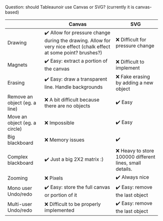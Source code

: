 Question: should Tableaunoir use Canvas or SVG? (currently it is canvas-based)

|   | Canvas | SVG |
|---|--------|-----|
| Drawing | :heavy_check_mark: Allow for pressure change during the drawing. Allow for very nice effect (chalk effect at some point? brushes?)  | :x: Difficult for pressure change   |
| Magnets | :heavy_check_mark: Easy: extract a portion of the canvas    | :x: Difficult to implement    |
| Erasing | :heavy_check_mark: Easy: draw a transparent line. Handle backgrounds       | :x: Fake erasing by adding a new object    |
| Remove an object (eg. a line) | :x: A bit difficult because there are no objects  | :heavy_check_mark: Easy  |
| Move an object (eg. a circle) | :x: Impossible | :heavy_check_mark: Easy   |
| Big blackboard | :x: Memory issues   | :heavy_check_mark: |
| Complex blackboard | :heavy_check_mark: Just a big 2X2 matrix :)       | :x: Heavy to store 100000 different lines, small details.    |
| Zooming   | :x: Pixels  | :heavy_check_mark: Always nice |
| Mono user Undo/redo | :heavy_check_mark: Easy: store the full canvas or portion of it       | :heavy_check_mark: Easy: remove the last object   |
| Multi-user Undo/redo | :x: Difficult to be properly implemented      | :heavy_check_mark: Easy: remove the last object   |
